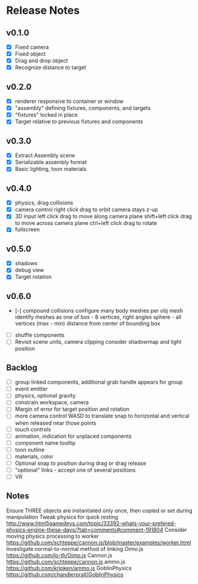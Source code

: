 # Release Notes

## v0.1.0
- [x] Fixed camera
- [x] Fixed object
- [x] Drag and drop object
- [x] Recognize distance to target

## v0.2.0
- [x] renderer responsive to container or window
- [x] "assembly" defining fixtures, components, and targets
- [x] "fixtures" locked in place
- [x] Target relative to previous fixtures and components

## v0.3.0
- [x] Extract Assembly scene
- [x] Serializable assembly format
- [x] Basic lighting, toon materials

## v0.4.0
- [x] physics, drag collisions
- [x] camera control
    right click drag to orbit
    camera stays z-up
- [x] 3D input
    left click drag to move along camera plane
    shift+left click drag to move across camera plane
    ctrl+left click drag to rotate
- [x] fullscreen

## v0.5.0
- [x] shadows
- [x] debug view
- [x] Target rotation

## v0.6.0
- [-] compound collisions
    configure many body meshes per obj mesh
    identify meshes as one of
      box - 8 vertices, right angles
      sphere - all vertices (max - min) distance from center of bounding box
- [ ] shuffle components
- [ ] Revisit scene units, camera clipping
    consider shadowmap and light position

## Backlog
- [ ] group linked components, additional grab handle appears for group
- [ ] event emitter
- [ ] physics, optional gravity
- [ ] constrain workspace, camera
- [ ] Margin of error for target position and rotation
- [ ] more camera control
    WASD to translate
    snap to horizontal and vertical when released near those points
- [ ] touch controls
- [ ] animation, indication for unplaced components
- [ ] component name tooltip
- [ ] toon outline
- [ ] materials, color
- [ ] Optional snap to position during drag or drag release
- [ ] "optional" links - accept one of several positions
- [ ] VR

## Notes

Ensure THREE objects are instantiated only once, then copied or set during manipulation
Tweak physics for quick resting http://www.html5gamedevs.com/topic/33392-whats-your-prefered-physics-engine-these-days/?tab=comments#comment-191804
Consider moving physics processing to worker https://github.com/schteppe/cannon.js/blob/master/examples/worker.html
Investigate normal-to-normal method of linking
Oimo.js https://github.com/lo-th/Oimo.js
Cannon.js https://github.com/schteppe/cannon.js
ammo.js https://github.com/kripken/ammo.js
GoblinPhysics https://github.com/chandlerprall/GoblinPhysics
